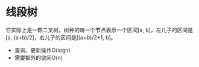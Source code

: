 # 线段树  
它实际上是一颗二叉树，树种的每一个节点表示一个区间[a, b]，左儿子的区间是[a, (a+b)/2]，右儿子的区间是[(a+b)/2+1, b]。  
- 查询、更新操作O(logn)  
- 需要额外的空间O(n)